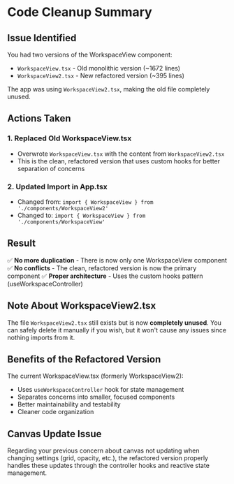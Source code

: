 # Code Cleanup Summary

## Issue Identified
You had two versions of the WorkspaceView component:
- `WorkspaceView.tsx` - Old monolithic version (~1672 lines)
- `WorkspaceView2.tsx` - New refactored version (~395 lines)

The app was using `WorkspaceView2.tsx`, making the old file completely unused.

## Actions Taken

### 1. Replaced Old WorkspaceView.tsx
- Overwrote `WorkspaceView.tsx` with the content from `WorkspaceView2.tsx`
- This is the clean, refactored version that uses custom hooks for better separation of concerns

### 2. Updated Import in App.tsx
- Changed from: `import { WorkspaceView } from './components/WorkspaceView2'`
- Changed to: `import { WorkspaceView } from './components/WorkspaceView'`

## Result
✅ **No more duplication** - There is now only one WorkspaceView component
✅ **No conflicts** - The clean, refactored version is now the primary component
✅ **Proper architecture** - Uses the custom hooks pattern (useWorkspaceController)

## Note About WorkspaceView2.tsx
The file `WorkspaceView2.tsx` still exists but is now **completely unused**. You can safely delete it manually if you wish, but it won't cause any issues since nothing imports from it.

## Benefits of the Refactored Version
The current WorkspaceView.tsx (formerly WorkspaceView2):
- Uses `useWorkspaceController` hook for state management
- Separates concerns into smaller, focused components
- Better maintainability and testability
- Cleaner code organization

## Canvas Update Issue
Regarding your previous concern about canvas not updating when changing settings (grid, opacity, etc.), the refactored version properly handles these updates through the controller hooks and reactive state management.
